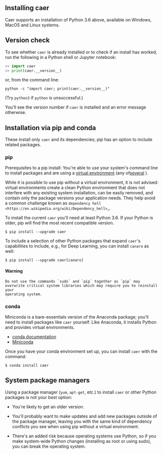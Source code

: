 ## Installing caer

Caer supports an installation of Python 3.6 above, available on Windows, MacOS and Linux systems. 

Version check
------------------------------------------------------------------------------

To see whether `caer` is already installed or to check if an install has
worked, run the following in a Python shell or Jupyter notebook:

```python
>> import caer
>> print(caer.__version__)
```

or, from the command line:

```shell
python -c "import caer; print(caer.__version__)"
```

(Try ``python3`` if ``python`` is unsuccessful.)

You'll see the version number if `caer` is installed and
an error message otherwise.

## Installation via pip and conda

These install only `caer` and its dependencies; pip has an option to
include related packages.

### pip

Prerequisites to a pip install: You're able to use your system's command line to
install packages and are using a
[virtual environment](https://towardsdatascience.com/virtual-environments-104c62d48c54?gi=2532aa12906#ee81) (any of[several](https://stackoverflow.com/questions/41573587/what-is-the-difference-between-venv-pyvenv-pyenv-virtualenv-virtualenvwrappe) ).

While it is possible to use pip without a virtual environment, it is not advised: 
virtual environments create a clean Python environment that does not interfere 
with any existing system installation, can be easily removed, and contain only
the package versions your application needs. They help avoid a common
challenge known as 
`dependency hell <https://en.wikipedia.org/wiki/Dependency_hell>`_.

To install the current `caer` you'll need at least Python 3.6. If
your Python is older, pip will find the most recent compatible version.

```shell
$ pip install --upgrade caer
```

To include a selection of other Python packages that expand
``caer``'s capabilities to include, e.g., for Deep Learning, you can install `canaro` as well: 

```shell
$ pip install --upgrade caer[canaro]
```

#### Warning

    Do not use the commands `sudo` and `pip` together as `pip` may
    overwrite critical system libraries which may require you to reinstall your
    operating system.


### conda

Miniconda is a bare-essentials version of the Anaconda package; you'll need to
install packages like `caer` yourself. Like Anaconda, it installs
Python and provides virtual environments.

- [conda documentation](https://docs.conda.io)
- [Miniconda](https://docs.conda.io/en/latest/miniconda.html)

Once you have your conda environment set up, you can install `caer`
with the command:

```shell
$ conda install caer
```

## System package managers

Using a package manager (`yum`, `apt-get`, etc.) to install `caer`
or other Python packages is not your best option:

- You're likely to get an older version.

- You'll probably want to make updates and add new packages outside of
  the package manager, leaving you with the same kind of
  dependency conflicts you see when using pip without a virtual environment.

- There's an added risk because operating systems use Python, so if you
  make system-wide Python changes (installing as root or using sudo),
  you can break the operating system.